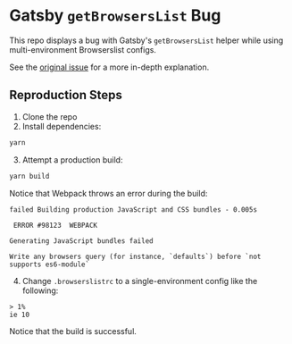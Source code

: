 # Gatsby `getBrowsersList` Bug

This repo displays a bug with Gatsby's `getBrowsersList` helper while using multi-environment Browserslist configs.

See the [original issue](https://github.com/gatsbyjs/gatsby/issues/29943) for a more in-depth explanation.

## Reproduction Steps

1. Clone the repo
2. Install dependencies:

```bash
yarn
```

3. Attempt a production build:

```bash
yarn build
```

Notice that Webpack throws an error during the build:

```
failed Building production JavaScript and CSS bundles - 0.005s

 ERROR #98123  WEBPACK

Generating JavaScript bundles failed

Write any browsers query (for instance, `defaults`) before `not supports es6-module`
```

4. Change `.browserslistrc` to a single-environment config like the following:

```
> 1%
ie 10
```

Notice that the build is successful.
